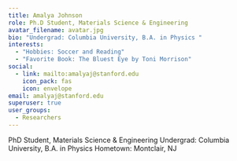 ```yaml
---
title: Amalya Johnson
role: Ph.D Student, Materials Science & Engineering
avatar_filename: avatar.jpg
bio: "Undergrad: Columbia University, B.A. in Physics "
interests:
  - "Hobbies: Soccer and Reading"
  - "Favorite Book: The Bluest Eye by Toni Morrison"
social:
  - link: mailto:amalyaj@stanford.edu
    icon_pack: fas
    icon: envelope
email: amalyaj@stanford.edu
superuser: true
user_groups:
  - Researchers
---
```

PhD Student, Materials Science & Engineering
Undergrad: Columbia University, B.A. in Physics 
Hometown: Montclair, NJ